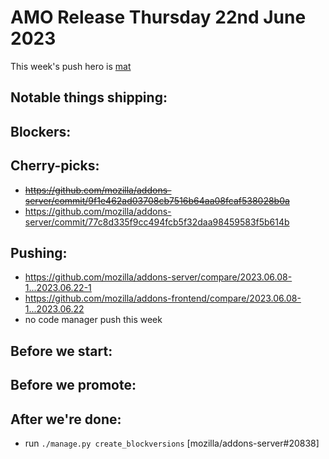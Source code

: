# AMO Release Thursday 22nd June 2023

This week's push hero is [mat](https://github.com/diox)

## Notable things shipping:

## Blockers:

## Cherry-picks:
- ~~https://github.com/mozilla/addons-server/commit/9f1e462ad03708cb7516b64aa08fcaf538028b0a~~
- https://github.com/mozilla/addons-server/commit/77c8d335f9cc494fcb5f32daa98459583f5b614b

## Pushing:

- https://github.com/mozilla/addons-server/compare/2023.06.08-1...2023.06.22-1
- https://github.com/mozilla/addons-frontend/compare/2023.06.08-1...2023.06.22
- no code manager push this week

## Before we start:


## Before we promote:

## After we're done:
* run `./manage.py create_blockversions` [mozilla/addons-server#20838]

